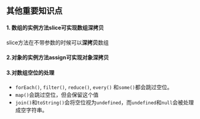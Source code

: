 ## 其他重要知识点

#### 1. 数组的实例方法slice可实现数组深拷贝

slice方法在不带参数的时候可以**深拷贝**数组

#### 2.对象的实例方法assign可实现对象深拷贝

#### 3.对数组空位的处理

- `forEach()`, `filter()`, `reduce()`, `every()` 和`some()`都会跳过空位。
- `map()`会跳过空位，但会保留这个值
- `join()`和`toString()`会将空位视为`undefined`，而`undefined`和`null`会被处理成空字符串。

